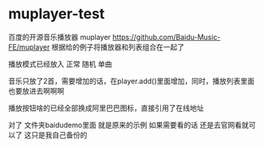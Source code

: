 # muplayer-test
百度的开源音乐播放器 muplayer https://github.com/Baidu-Music-FE/muplayer 根据给的例子将播放器和列表组合在一起了

播放模式已经放入 正常 随机 单曲

音乐只放了2首，需要增加的话，在player.add()里面增加，同时，播放列表里面也要放进去啊啊啊

播放按钮啥的已经全部换成阿里巴巴图标，直接引用了在线地址

对了  文件夹baidudemo里面 就是原来的示例 如果需要看的话 还是去官网看就可以了 这只是我自己备份的
